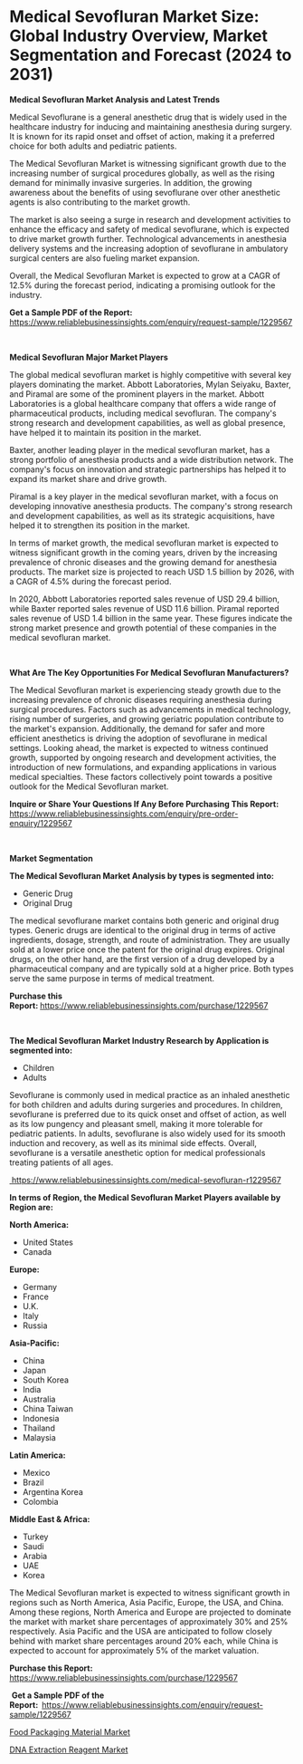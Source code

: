 <p><h1>Medical Sevofluran Market Size: Global Industry Overview, Market Segmentation and Forecast (2024 to 2031)</h1></p><p><strong>Medical Sevofluran Market Analysis and Latest Trends</strong></p>
<p><p>Medical Sevoflurane is a general anesthetic drug that is widely used in the healthcare industry for inducing and maintaining anesthesia during surgery. It is known for its rapid onset and offset of action, making it a preferred choice for both adults and pediatric patients.</p><p>The Medical Sevofluran Market is witnessing significant growth due to the increasing number of surgical procedures globally, as well as the rising demand for minimally invasive surgeries. In addition, the growing awareness about the benefits of using sevoflurane over other anesthetic agents is also contributing to the market growth.</p><p>The market is also seeing a surge in research and development activities to enhance the efficacy and safety of medical sevoflurane, which is expected to drive market growth further. Technological advancements in anesthesia delivery systems and the increasing adoption of sevoflurane in ambulatory surgical centers are also fueling market expansion.</p><p>Overall, the Medical Sevofluran Market is expected to grow at a CAGR of 12.5% during the forecast period, indicating a promising outlook for the industry.</p></p>
<p><strong>Get a Sample PDF of the Report:&nbsp;</strong> <a href="https://www.reliablebusinessinsights.com/enquiry/request-sample/1229567">https://www.reliablebusinessinsights.com/enquiry/request-sample/1229567</a></p>
<p>&nbsp;</p>
<p><strong>Medical Sevofluran Major Market Players</strong></p>
<p><p>The global medical sevofluran market is highly competitive with several key players dominating the market. Abbott Laboratories, Mylan Seiyaku, Baxter, and Piramal are some of the prominent players in the market. Abbott Laboratories is a global healthcare company that offers a wide range of pharmaceutical products, including medical sevofluran. The company's strong research and development capabilities, as well as global presence, have helped it to maintain its position in the market.</p><p>Baxter, another leading player in the medical sevofluran market, has a strong portfolio of anesthesia products and a wide distribution network. The company's focus on innovation and strategic partnerships has helped it to expand its market share and drive growth.</p><p>Piramal is a key player in the medical sevofluran market, with a focus on developing innovative anesthesia products. The company's strong research and development capabilities, as well as its strategic acquisitions, have helped it to strengthen its position in the market.</p><p>In terms of market growth, the medical sevofluran market is expected to witness significant growth in the coming years, driven by the increasing prevalence of chronic diseases and the growing demand for anesthesia products. The market size is projected to reach USD 1.5 billion by 2026, with a CAGR of 4.5% during the forecast period.</p><p>In 2020, Abbott Laboratories reported sales revenue of USD 29.4 billion, while Baxter reported sales revenue of USD 11.6 billion. Piramal reported sales revenue of USD 1.4 billion in the same year. These figures indicate the strong market presence and growth potential of these companies in the medical sevofluran market.</p></p>
<p>&nbsp;</p>
<p><strong>What Are The Key Opportunities For Medical Sevofluran Manufacturers?</strong></p>
<p><p>The Medical Sevofluran market is experiencing steady growth due to the increasing prevalence of chronic diseases requiring anesthesia during surgical procedures. Factors such as advancements in medical technology, rising number of surgeries, and growing geriatric population contribute to the market's expansion. Additionally, the demand for safer and more efficient anesthetics is driving the adoption of sevoflurane in medical settings. Looking ahead, the market is expected to witness continued growth, supported by ongoing research and development activities, the introduction of new formulations, and expanding applications in various medical specialties. These factors collectively point towards a positive outlook for the Medical Sevofluran market.</p></p>
<p><strong>Inquire or Share Your Questions If Any Before Purchasing This Report:</strong> <a href="https://www.reliablebusinessinsights.com/enquiry/pre-order-enquiry/1229567">https://www.reliablebusinessinsights.com/enquiry/pre-order-enquiry/1229567</a></p>
<p>&nbsp;</p>
<p><strong>Market Segmentation</strong></p>
<p><strong>The Medical Sevofluran Market Analysis by types is segmented into:</strong></p>
<p><ul><li>Generic Drug</li><li>Original Drug</li></ul></p>
<p><p>The medical sevoflurane market contains both generic and original drug types. Generic drugs are identical to the original drug in terms of active ingredients, dosage, strength, and route of administration. They are usually sold at a lower price once the patent for the original drug expires. Original drugs, on the other hand, are the first version of a drug developed by a pharmaceutical company and are typically sold at a higher price. Both types serve the same purpose in terms of medical treatment.</p></p>
<p><strong>Purchase this Report:&nbsp;</strong><a href="https://www.reliablebusinessinsights.com/purchase/1229567">https://www.reliablebusinessinsights.com/purchase/1229567</a></p>
<p>&nbsp;</p>
<p><strong>The Medical Sevofluran Market Industry Research by Application is segmented into:</strong></p>
<p><ul><li>Children</li><li>Adults</li></ul></p>
<p><p>Sevoflurane is commonly used in medical practice as an inhaled anesthetic for both children and adults during surgeries and procedures. In children, sevoflurane is preferred due to its quick onset and offset of action, as well as its low pungency and pleasant smell, making it more tolerable for pediatric patients. In adults, sevoflurane is also widely used for its smooth induction and recovery, as well as its minimal side effects. Overall, sevoflurane is a versatile anesthetic option for medical professionals treating patients of all ages.</p></p>
<p><a href="https://www.reliablebusinessinsights.com/medical-sevofluran-r1229567">&nbsp;https://www.reliablebusinessinsights.com/medical-sevofluran-r1229567</a></p>
<p><strong>In terms of Region, the Medical Sevofluran Market Players available by Region are:</strong></p>
<p>
    <p> <strong> North America: </strong>
        <ul>
            <li>United States</li>
            <li>Canada</li>
        </ul>
        </p> 
    <p> <strong> Europe: </strong>
        <ul>
            <li>Germany</li>
            <li>France</li>
            <li>U.K.</li>
            <li>Italy</li>
            <li>Russia</li>
        </ul>
        </p> 
    <p> <strong> Asia-Pacific: </strong>
        <ul>
            <li>China</li>
            <li>Japan</li>
            <li>South Korea</li>
            <li>India</li>
            <li>Australia</li>
            <li>China Taiwan</li>
            <li>Indonesia</li>
            <li>Thailand</li>
            <li>Malaysia</li>
        </ul>
        </p> 
    <p> <strong> Latin America: </strong>
        <ul>
            <li>Mexico</li>
            <li>Brazil</li>
            <li>Argentina Korea</li>
            <li>Colombia</li>
        </ul>
        </p> 
    <p> <strong> Middle East & Africa: </strong>
        <ul>
            <li>Turkey</li>
            <li>Saudi</li>
            <li>Arabia</li>
            <li>UAE</li>
            <li>Korea</li>
        </ul>
    </p>
    </p>
<p><p>The Medical Sevofluran market is expected to witness significant growth in regions such as North America, Asia Pacific, Europe, the USA, and China. Among these regions, North America and Europe are projected to dominate the market with market share percentages of approximately 30% and 25% respectively. Asia Pacific and the USA are anticipated to follow closely behind with market share percentages around 20% each, while China is expected to account for approximately 5% of the market valuation.</p></p>
<p><strong>Purchase this Report: </strong><a href="https://www.reliablebusinessinsights.com/purchase/1229567">https://www.reliablebusinessinsights.com/purchase/1229567</a></p>
<p>&nbsp;<strong>Get a Sample PDF of the Report:&nbsp;&nbsp;</strong><a href="https://www.reliablebusinessinsights.com/enquiry/request-sample/1229567">https://www.reliablebusinessinsights.com/enquiry/request-sample/1229567</a></p>
<p><strong></strong></p>
<p><p><a href="https://github.com/khadijahesham19/Market-Research-Report-List-1/blob/main/food-packaging-material-market.md">Food Packaging Material Market</a></p><p><a href="https://view.publitas.com/reportprime-1/dna-extraction-reagent-market-share-size-trends-industry-analysis-report-by-application-hospital-biology-laboratory-testing-center-other-by-type-organic-extraction-method-nonorganic-method-adsorption-method-and-forecast-2024-2031/">DNA Extraction Reagent Market</a></p></p>